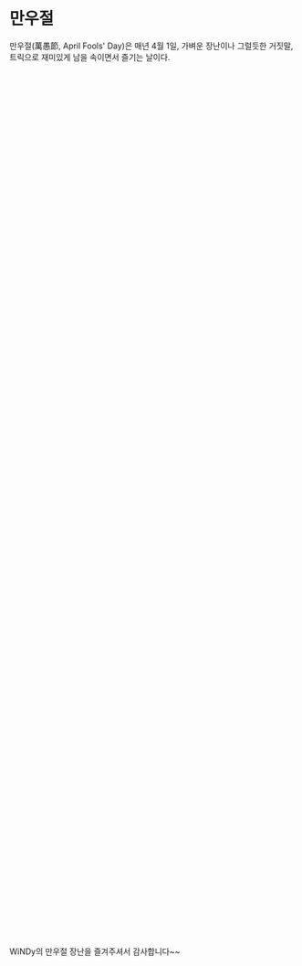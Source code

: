 <DOCTYPE html>
<html>
	<head>
		<meta charset="utf-8" />
		<title>웹페이지</title>
	</head>
	<body>
		<h1>만우절</h1>
		<p>
			만우절(萬愚節, April Fools' Day)은 매년 4월 1일,
			가벼운 장난이나 그럴듯한 거짓말, 트릭으로
			재미있게 남을 속이면서 즐기는 날이다. <br><br><br><br><br><br><br><br><br><br><br><br><br><br><br><br><br><br><br><br><br><br><br><br><br><br><br><br><br><br><br><br><br><br><br><br><br><br><br><br><br><br><br><br><br><br><br><br><br><br><br><br><br><br><br><br><br><br><br><br><br><br><br><br><br><br><br><br><br><br><br><br><br><br><br><br><br><br><br><br><br><br><br><br><br><br><br><br><br><br><br><br>
			WiNDy의 만우절 장난을 즐겨주셔서 감사합니다~~
		</p>
	</body>
</html>
